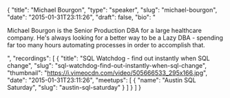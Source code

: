 {
  "title": "Michael Bourgon",
  "type": "speaker",
  "slug": "michael-bourgon",
  "date": "2015-01-31T23:11:26",
  "draft": false,
  "bio": "<p>Michael Bourgon is the Senior Production DBA for a large healthcare company. He's always looking for a better way to be a Lazy DBA - spending far too many hours automating processes in order to accomplish that.</p>",
  "recordings": [
    {
      "title": "SQL Watchdog - find out instantly when SQL change",
      "slug": "sql-watchdog-find-out-instantly-when-sql-change",
      "thumbnail": "https://i.vimeocdn.com/video/505666533_295x166.jpg",
      "date": "2015-01-31T23:11:26",
      "meetups": [
        {
          "name": "Austin SQL Saturday",
          "slug": "austin-sql-saturday"
        }
      ]
    }
  ]
}